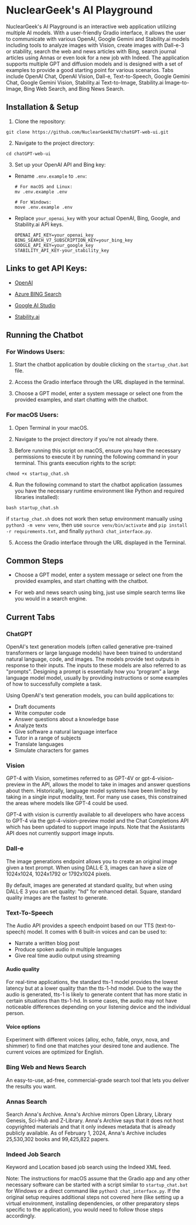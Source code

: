 # NuclearGeek's AI Playground

NuclearGeek's AI Playground is an interactive web application utilizing multiple AI models. With a user-friendly Gradio interface, it allows the user to communicate with various OpenAI, Google Gemini and Stability.ai models including tools to analyze images with Vision, create images with Dall-e-3 or stability, search the web and news articles with Bing, search journal articles using Annas or even look for a new job with Indeed. The application supports multiple GPT and diffusion models and is designed with a set of examples to provide a good starting point for various scenarios. Tabs include OpenAI Chat, OpenAI Vision, Dall-e, Text-to-Speech, Google Gemini Chat, Google Gemini Vision, Stability.ai Text-to-Image, Stability.ai Image-to-Image, Bing Web Search, and Bing News Search.

## Installation & Setup

1. Clone the repository:

```
git clone https://github.com/NuclearGeekETH/chatGPT-web-ui.git
```

2. Navigate to the project directory:

```
cd chatGPT-web-ui
```

3. Set up your OpenAI API and Bing key:

- Rename `.env.example` to `.env`:

  ```
  # For macOS and Linux:
  mv .env.example .env

  # For Windows:
  move .env.example .env
  ```
- Replace `your_openai_key` with your actual OpenAI, Bing, Google, and Stability.ai API keys.
  ```
  OPENAI_API_KEY=your_openai_key
  BING_SEARCH_V7_SUBSCRIPTION_KEY=your_bing_key
  GOOGLE_API_KEY=your_google_key
  STABILITY_API_KEY-your_stability_key
  ```

## Links to get API Keys:

  - [OpenAI](https://platform.openai.com/docs/quickstart?context=python)

  - [Azure BING Search](https://azure.microsoft.com/en-us/pricing/details/cognitive-services/search-api/)

  - [Google AI Studio](https://aistudio.google.com/app/apikey)

  - [Stability.ai](https://platform.stability.ai/)

## Running the Chatbot

### For Windows Users:

1. Start the chatbot application by double clicking on the `startup_chat.bat` file.

2. Access the Gradio interface through the URL displayed in the terminal.

3. Choose a GPT model, enter a system message or select one from the provided examples, and start chatting with the chatbot.

### For macOS Users:

1. Open Terminal in your macOS.

2. Navigate to the project directory if you're not already there.

3. Before running this script on macOS, ensure you have the necessary permissions to execute it by running the following command in your terminal. This grants execution rights to the script:
  ```
  chmod +x startup_chat.sh
  ```

4. Run the following command to start the chatbot application (assumes you have the necessary runtime environment like Python and required libraries installed):

  ```
  bash startup_chat.sh
  ```

  if `startup_chat.sh` does not work then setup environment manually using `python3 -m venv venv`, then use `source venv/bin/activate` and `pip install -r requirements.txt`, and finally `python3 chat_interface.py`.

5. Access the Gradio interface through the URL displayed in the Terminal.

## Common Steps

  - Choose a GPT model, enter a system message or select one from the provided examples, and start chatting with the chatbot.

  - For web and news search using bing, just use simple search terms like you would in a search engine.

##  Current Tabs

### ChatGPT

OpenAI's text generation models (often called generative pre-trained transformers or large language models) have been trained to understand natural language, code, and images. The models provide text outputs in response to their inputs. The inputs to these models are also referred to as "prompts". Designing a prompt is essentially how you “program” a large language model model, usually by providing instructions or some examples of how to successfully complete a task.

Using OpenAI's text generation models, you can build applications to:

  - Draft documents
  - Write computer code
  - Answer questions about a knowledge base
  - Analyze texts
  - Give software a natural language interface
  - Tutor in a range of subjects
  - Translate languages
  - Simulate characters for games

### Vision

GPT-4 with Vision, sometimes referred to as GPT-4V or gpt-4-vision-preview in the API, allows the model to take in images and answer questions about them. Historically, language model systems have been limited by taking in a single input modality, text. For many use cases, this constrained the areas where models like GPT-4 could be used.

GPT-4 with vision is currently available to all developers who have access to GPT-4 via the gpt-4-vision-preview model and the Chat Completions API which has been updated to support image inputs. Note that the Assistants API does not currently support image inputs.

### Dall-e

The image generations endpoint allows you to create an original image given a text prompt. When using DALL·E 3, images can have a size of 1024x1024, 1024x1792 or 1792x1024 pixels.

By default, images are generated at standard quality, but when using DALL·E 3 you can set quality: "hd" for enhanced detail. Square, standard quality images are the fastest to generate.

### Text-To-Speech

The Audio API provides a speech endpoint based on our TTS (text-to-speech) model. It comes with 6 built-in voices and can be used to:

  - Narrate a written blog post
  - Produce spoken audio in multiple languages
  - Give real time audio output using streaming

#### Audio quality
For real-time applications, the standard tts-1 model provides the lowest latency but at a lower quality than the tts-1-hd model. Due to the way the audio is generated, tts-1 is likely to generate content that has more static in certain situations than tts-1-hd. In some cases, the audio may not have noticeable differences depending on your listening device and the individual person.

#### Voice options
Experiment with different voices (alloy, echo, fable, onyx, nova, and shimmer) to find one that matches your desired tone and audience. The current voices are optimized for English.

### Bing Web and News Search

An easy-to-use, ad-free, commercial-grade search tool that lets you deliver the results you want.

### Annas Search

Search Anna's Archive. Anna's Archive mirrors Open Library, Library Genesis, Sci-Hub and Z-Library. Anna's Archive says that it does not host copyrighted materials and that it only indexes metadata that is already publicly available. As of February 1, 2024, Anna's Archive includes 25,530,302 books and 99,425,822 papers.

### Indeed Job Search

Keyword and Location based job search using the Indeed XML feed.


Note: The instructions for macOS assume that the Gradio app and any other necessary software can be started with a script similar to `startup_chat.bat` for Windows or a direct command like `python3 chat_interface.py`. If the original setup requires additional steps not covered here (like setting up a virtual environment, installing dependencies, or other preparatory steps specific to the application), you would need to follow those steps accordingly.





